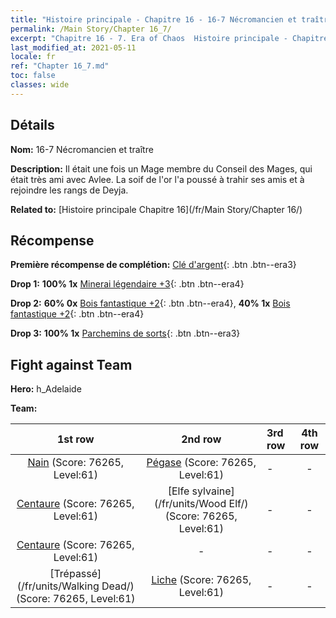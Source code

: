 ```yaml
---
title: "Histoire principale - Chapitre 16 - 16-7 Nécromancien et traître"
permalink: /Main Story/Chapter 16_7/
excerpt: "Chapitre 16 - 7. Era of Chaos  Histoire principale - Chapitre 16_7. 16-7 Nécromancien et traître"
last_modified_at: 2021-05-11
locale: fr
ref: "Chapter 16_7.md"
toc: false
classes: wide
---
```


## Détails

 **Nom:** 16-7 Nécromancien et traître

 **Description:** Il était une fois un Mage membre du Conseil des Mages, qui était très ami avec Avlee. La soif de l'or l'a poussé à trahir ses amis et à rejoindre les rangs de Deyja.

 **Related to:** [Histoire principale Chapitre 16](/fr/Main Story/Chapter 16/)

## Récompense

 **Première récompense de complétion:** [Clé d'argent](/ItemsFR/con_693/){: .btn .btn--era3}

 **Drop 1:** **100% 1x** [Minerai légendaire +3](/ItemsFR/mat_54/){: .btn .btn--era4}

 **Drop 2:** **60% 0x** [Bois fantastique +2](/ItemsFR/mat_48/){: .btn .btn--era4}, **40% 1x** [Bois fantastique +2](/ItemsFR/mat_48/){: .btn .btn--era4}

 **Drop 3:** **100% 1x** [Parchemins de sorts](/ItemsFR/con_694/){: .btn .btn--era3}


## Fight against Team
 **Hero:** h_Adelaide

 **Team:**


  | 1st row | 2nd row | 3rd row | 4th row |
  |:----:|:----:|:----|:----:|
  | [Nain](/fr/units/Dwarf/) (Score: 76265, Level:61)  | [Pégase](/fr/units/Pegasus/) (Score: 76265, Level:61)  | - | - |
  | [Centaure](/fr/units/Centaur/) (Score: 76265, Level:61)  | [Elfe sylvaine](/fr/units/Wood Elf/) (Score: 76265, Level:61)  | - | - |
  | [Centaure](/fr/units/Centaur/) (Score: 76265, Level:61)  | - | - | - |
  | [Trépassé](/fr/units/Walking Dead/) (Score: 76265, Level:61)  | [Liche](/fr/units/Lich/) (Score: 76265, Level:61)  | - | - |


